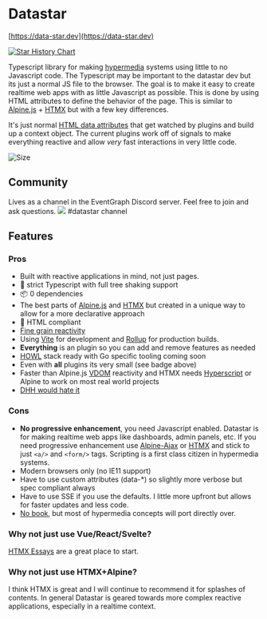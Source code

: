 # Datastar

[https://data-star.dev](https://data-star.dev)

[![Star History Chart](https://api.star-history.com/svg?repos=delaneyj/datastar&type=Date)](https://star-history.com/#delaneyj/datastar&Date)

Typescript library for making [hypermedia](https://hypermedia.systems/) systems using little to no Javascript code. The Typescript may be important to the datastar dev but its just a normal JS file to the browser. The goal is to make it easy to create realtime web apps with as little Javascript as possible. This is done by using HTML attributes to define the behavior of the page. This is similar to [Alpine.js](https://alpinejs.dev/) + [HTMX](https://htmx.org/) but with a few key differences.

It's just normal [HTML data attributes](https://developer.mozilla.org/en-US/docs/Learn/HTML/Howto/Use_data_attributes) that get watched by plugins and build up a context object. The current plugins work off of signals to make everything reactive and allow _very_ fast interactions in very little code.

![Size](https://img.shields.io/bundlephobia/minzip/%40sudodevnull%2Fdatastar)

## Community

Lives as a channel in the EventGraph Discord server. Feel free to join and ask questions.
[![](https://dcbadge.vercel.app/api/server/CHvPMrAp6F)](https://discord.gg/CHvPMrAp6F) #datastar channel

## Features

### Pros

- Built with reactive applications in mind, not just pages.
- 💯 strict Typescript with full tree shaking support
- 📦 0 dependencies
- The best parts of [Alpine.js](https://alpinejs.dev/) and [HTMX](https://htmx.org/) but created in a unique way to allow for a more declarative approach
- 💯 HTML compliant
- [Fine grain reactivity](https://dev.to/modderme123/super-charging-fine-grained-reactive-performance-47ph)
- Using [Vite](https://vitejs.dev/) for development and [Rollup](https://rollupjs.org/guide/en/) for production builds.
- **Everything** is an plugin so you can add and remove features as needed
- [HOWL](https://htmx.org/essays/hypermedia-on-whatever-youd-like/) stack ready with Go specific tooling coming soon
- Even with **all** plugins its very small (see badge above)
- Faster than Alpine.js [VDOM](https://vuejs.org/guide/extras/rendering-mechanism.html) reactivity and HTMX needs [Hyperscript](https://hyperscript.org/reference/) or Alpine to work on most real world projects
- [DHH would hate it](https://news.ycombinator.com/item?id=37405565)

### Cons

- **No progressive enhancement**, you need Javascript enabled. Datastar is for making realtime web apps like dashboards, admin panels, etc. If you need progressive enhancement use [Alpine-Ajax](https://alpine-ajax.js.org/) or [HTMX](https://htmx.org/) and stick to just `<a/>` and `<form/>` tags. Scripting is a first class citizen in hypermedia systems.
- Modern browsers only (no IE11 support)
- Have to use custom attributes (data-\*) so slightly more verbose but spec compliant always
- Have to use SSE if you use the defaults. I little more upfront but allows for faster updates and less code.
- [No book](https://hypermedia.systems/), but most of hypermedia concepts will port directly over.

### Why not just use Vue/React/Svelte?

[HTMX Essays](https://htmx.org/essays/) are a great place to start.

### Why not just use HTMX+Alpine?

I think HTMX is great and I will continue to recommend it for splashes of contents. In general Datastar is geared towards more complex reactive applications, especially in a realtime context.
